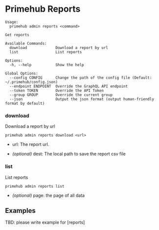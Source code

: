 
# <ADMIN> Primehub Reports

```
Usage: 
  primehub admin reports <command>

Get reports

Available Commands:
  download             Download a report by url
  list                 List reports

Options:
  -h, --help           Show the help

Global Options:
  --config CONFIG      Change the path of the config file (Default: ~/.primehub/config.json)
  --endpoint ENDPOINT  Override the GraphQL API endpoint
  --token TOKEN        Override the API Token
  --group GROUP        Override the current group
  --json               Output the json format (output human-friendly format by default)

```


### download

Download a report by url


```
primehub admin reports download <url>
```

* url: The report url.
 

* *(optional)* dest: The local path to save the report csv file




### list

List reports


```
primehub admin reports list
```
 

* *(optional)* page: the page of all data



 

## Examples

TBD: please write example for [reports]